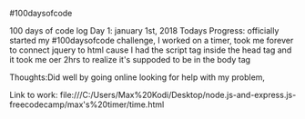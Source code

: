 #100daysofcode

100 days of code log
Day 1: january 1st, 2018
Todays Progress: officially started my #100daysofcode challenge, I worked on a timer, took me forever to connect jquery to html cause I had the script tag inside the head tag and it took me oer 2hrs to realize it's suppoded to be in the body tag

Thoughts:Did well by going online looking for help with my problem,

Link to work: file:///C:/Users/Max%20Kodi/Desktop/node.js-and-express.js-freecodecamp/max's%20timer/time.html
